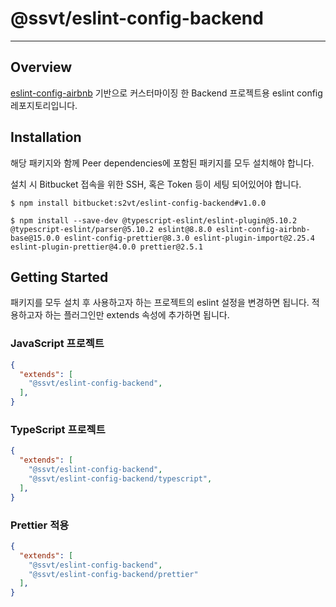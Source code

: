 # @ssvt/eslint-config-backend

---

## Overview

[eslint-config-airbnb](https://www.npmjs.com/package/eslint-config-airbnb) 기반으로 커스터마이징 한 Backend 프로젝트용 eslint config 레포지토리입니다.

## Installation

해당 패키지와 함께
Peer dependencies에 포함된 패키지를 모두 설치해야 합니다.

설치 시 Bitbucket 접속을 위한 SSH, 혹은 Token 등이 세팅 되어있어야 합니다.

```shell
$ npm install bitbucket:s2vt/eslint-config-backend#v1.0.0

$ npm install --save-dev @typescript-eslint/eslint-plugin@5.10.2 @typescript-eslint/parser@5.10.2 eslint@8.8.0 eslint-config-airbnb-base@15.0.0 eslint-config-prettier@8.3.0 eslint-plugin-import@2.25.4 eslint-plugin-prettier@4.0.0 prettier@2.5.1
```

## Getting Started

패키지를 모두 설치 후 사용하고자 하는 프로젝트의 eslint 설정을 변경하면 됩니다.
적용하고자 하는 플러그인만 extends 속성에 추가하면 됩니다.

### JavaScript 프로젝트

```json
{
  "extends": [
    "@ssvt/eslint-config-backend",
  ],
}
```

### TypeScript 프로젝트

```json
{
  "extends": [
    "@ssvt/eslint-config-backend",
    "@ssvt/eslint-config-backend/typescript",
  ],
}
```

### Prettier 적용

```json
{
  "extends": [
    "@ssvt/eslint-config-backend",
    "@ssvt/eslint-config-backend/prettier"
  ],
}
```
